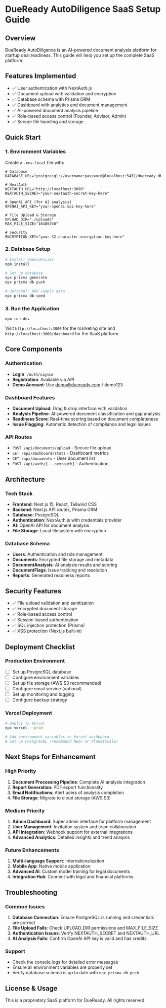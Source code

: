# DueReady AutoDiligence SaaS Setup Guide

## Overview
DueReady AutoDiligence is an AI-powered document analysis platform for startup deal readiness. This guide will help you set up the complete SaaS platform.

## Features Implemented
- ✅ User authentication with NextAuth.js
- ✅ Document upload with validation and encryption
- ✅ Database schema with Prisma ORM
- ✅ Dashboard with analytics and document management
- ✅ AI-powered document analysis pipeline
- ✅ Role-based access control (Founder, Advisor, Admin)
- ✅ Secure file handling and storage

## Quick Start

### 1. Environment Variables
Create a `.env.local` file with:

```env
# Database
DATABASE_URL="postgresql://username:password@localhost:5432/dueready_db"

# NextAuth
NEXTAUTH_URL="http://localhost:3000"
NEXTAUTH_SECRET="your-nextauth-secret-key-here"

# OpenAI API (for AI analysis)
OPENAI_API_KEY="your-openai-api-key-here"

# File Upload & Storage
UPLOAD_DIR="./uploads"
MAX_FILE_SIZE="10485760"

# Security
ENCRYPTION_KEY="your-32-character-encryption-key-here"
```

### 2. Database Setup
```bash
# Install dependencies
npm install

# Set up database
npx prisma generate
npx prisma db push

# Optional: Add sample data
npx prisma db seed
```

### 3. Run the Application
```bash
npm run dev
```

Visit `http://localhost:3000` for the marketing site and `http://localhost:3000/dashboard` for the SaaS platform.

## Core Components

### Authentication
- **Login**: `/auth/signin`
- **Registration**: Available via API
- **Demo Account**: Use demo@dueready.com / demo123

### Dashboard Features
- **Document Upload**: Drag & drop interface with validation
- **Analysis Pipeline**: AI-powered document classification and gap analysis
- **Readiness Score**: Real-time scoring based on document completeness
- **Issue Flagging**: Automatic detection of compliance and legal issues

### API Routes
- `POST /api/documents/upload` - Secure file upload
- `GET /api/dashboard/stats` - Dashboard metrics
- `GET /api/documents` - User document list
- `POST /api/auth/[...nextauth]` - Authentication

## Architecture

### Tech Stack
- **Frontend**: Next.js 15, React, Tailwind CSS
- **Backend**: Next.js API routes, Prisma ORM
- **Database**: PostgreSQL
- **Authentication**: NextAuth.js with credentials provider
- **AI**: OpenAI API for document analysis
- **File Storage**: Local filesystem with encryption

### Database Schema
- **Users**: Authentication and role management
- **Documents**: Encrypted file storage and metadata
- **DocumentAnalysis**: AI analysis results and scoring
- **DocumentFlags**: Issue tracking and resolution
- **Reports**: Generated readiness reports

## Security Features
- ✅ File upload validation and sanitization
- ✅ Encrypted document storage
- ✅ Role-based access control
- ✅ Session-based authentication
- ✅ SQL injection protection (Prisma)
- ✅ XSS protection (Next.js built-in)

## Deployment Checklist

### Production Environment
- [ ] Set up PostgreSQL database
- [ ] Configure environment variables
- [ ] Set up file storage (AWS S3 recommended)
- [ ] Configure email service (optional)
- [ ] Set up monitoring and logging
- [ ] Configure backup strategy

### Vercel Deployment
```bash
# Deploy to Vercel
npx vercel --prod

# Add environment variables in Vercel dashboard
# Set up PostgreSQL (recommend Neon or PlanetScale)
```

## Next Steps for Enhancement

### High Priority
1. **Document Processing Pipeline**: Complete AI analysis integration
2. **Report Generation**: PDF export functionality
3. **Email Notifications**: Alert users of analysis completion
4. **File Storage**: Migrate to cloud storage (AWS S3)

### Medium Priority
1. **Admin Dashboard**: Super admin interface for platform management
2. **User Management**: Invitation system and team collaboration
3. **API Integration**: Webhook support for external integrations
4. **Advanced Analytics**: Detailed insights and trend analysis

### Future Enhancements
1. **Multi-language Support**: Internationalization
2. **Mobile App**: Native mobile application
3. **Advanced AI**: Custom model training for legal documents
4. **Integration Hub**: Connect with legal and financial platforms

## Troubleshooting

### Common Issues
1. **Database Connection**: Ensure PostgreSQL is running and credentials are correct
2. **File Upload Fails**: Check UPLOAD_DIR permissions and MAX_FILE_SIZE
3. **Authentication Issues**: Verify NEXTAUTH_SECRET and NEXTAUTH_URL
4. **AI Analysis Fails**: Confirm OpenAI API key is valid and has credits

### Support
- Check the console logs for detailed error messages
- Ensure all environment variables are properly set
- Verify database schema is up to date with `npx prisma db push`

## License & Usage
This is a proprietary SaaS platform for DueReady. All rights reserved. 